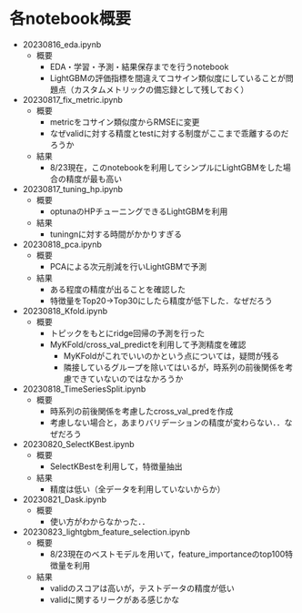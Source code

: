 # 各notebook概要
- 20230816_eda.ipynb
    - 概要
        - EDA・学習・予測・結果保存までを行うnotebook
        - LightGBMの評価指標を間違えてコサイン類似度にしていることが問題点（カスタムメトリックの備忘録として残しておく）
- 20230817_fix_metric.ipynb
    - 概要
        - metricをコサイン類似度からRMSEに変更
        - なぜvalidに対する精度とtestに対する制度がここまで乖離するのだろうか
    - 結果
        - 8/23現在，このnotebookを利用してシンプルにLightGBMをした場合の精度が最も高い
- 20230817_tuning_hp.ipynb
    - 概要
        - optunaのHPチューニングできるLightGBMを利用
    - 結果
        - tuningnに対する時間がかかりすぎる
- 20230818_pca.ipynb
    - 概要
        - PCAによる次元削減を行いLightGBMで予測
    - 結果
        - ある程度の精度が出ることを確認した
        - 特徴量をTop20->Top30にしたら精度が低下した．なぜだろう
- 20230818_Kfold.ipynb
    - 概要
        - トピックをもとにridge回帰の予測を行った
        - MyKFold/cross_val_predictを利用して予測精度を確認
            - MyKFoldがこれでいいのかという点については，疑問が残る
            - 隣接しているグループを除いてはいるが，時系列の前後関係を考慮できていないのではなかろうか
- 20230818_TimeSeriesSplit.ipynb
    - 概要
        - 時系列の前後関係を考慮したcross_val_predを作成
        - 考慮しない場合と，あまりバリデーションの精度が変わらない．．なぜだろう
- 20230820_SelectKBest.ipynb
    - 概要
        - SelectKBestを利用して，特徴量抽出
    - 結果
        - 精度は低い（全データを利用していないからか）
- 20230821_Dask.ipynb
    - 概要
        - 使い方がわからなかった．．
- 20230823_lightgbm_feature_selection.ipynb
    - 概要
        - 8/23現在のベストモデルを用いて，feature_importanceのtop100特徴量を利用
    - 結果
        - validのスコアは高いが，テストデータの精度が低い
        - validに関するリークがある感じかな

 